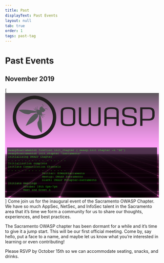 ```yaml
---
title: Past
displayText: Past Events
layout: null
tab: true
order: 1
tags: past-tag
---
```


# Past Events

## November 2019
[![Kick off Meetup](/assets/images/kick-off-meetup.png)]
Come join us for the inaugural event of the Sacramento OWASP Chapter. We have so
much AppSec, NetSec, and InfoSec talent in the Sacramento area that it’s time we
form a community for us to share our thoughts, experiences, and best practices.

The Sacramento OWASP chapter has been dormant for a while and it’s time to give
it a jump start. This will be our first official meeting. Come by, say hello,
put a face to a name, and maybe let us know what you’re interested in learning
or even contributing!

Please RSVP by October 15th so we can accommodate seating, snacks, and drinks.
